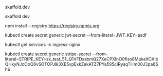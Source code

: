skaffold.dev

skaffold dev

npm install --registry https://registry.npmjs.org

kubectl create secret generic jwt-secret --from-literal=JWT_KEY=asdf


kubectl get services -n ingress-nginx


kubectl create secret generic stripe-secret --from-literal=STRIPE_KEY=sk_test_51LQ1VFDssbmQ27XeCPXlnO0fiso8MukeXOXIbQHkyNJcOoQ6vSOTOPJIk3XE5vpExkZakATZ7PYa595ciRyaqTHm00J3pa6Sh6
